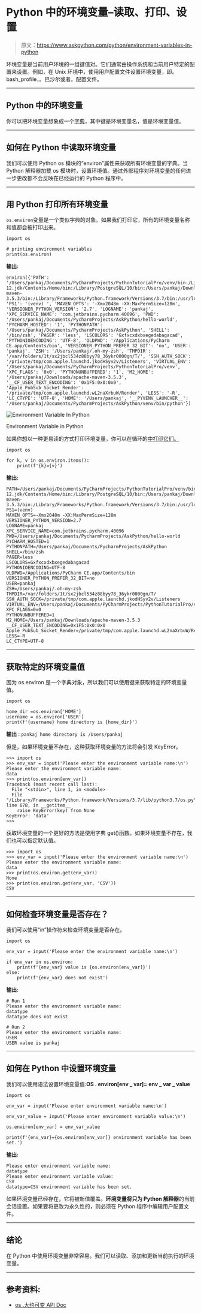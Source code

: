 # Python 中的环境变量–读取、打印、设置

> 原文：<https://www.askpython.com/python/environment-variables-in-python>

环境变量是当前用户环境的一组键值对。它们通常由操作系统和当前用户特定的配置来设置。例如，在 Unix 环境中，使用用户配置文件设置环境变量，即。bash_profile，。巴沙尔或者。配置文件。

* * *

## Python 中的环境变量

你可以把环境变量想象成一个[字典](https://www.askpython.com/python/dictionary/python-dictionary-dict-tutorial)，其中键是环境变量名，值是环境变量值。

* * *

## 如何在 Python 中读取环境变量

我们可以使用 Python os 模块的“environ”属性来获取所有环境变量的字典。当 Python 解释器加载 os 模块时，设置环境值。通过外部程序对环境变量的任何进一步更改都不会反映在已经运行的 Python 程序中。

* * *

## 用 Python 打印所有环境变量

`os.environ`变量是一个类似字典的对象。如果我们打印它，所有的环境变量名称和值都会被打印出来。

```
import os

# printing environment variables
print(os.environ)

```

**输出:**

```
environ({'PATH': '/Users/pankaj/Documents/PyCharmProjects/PythonTutorialPro/venv/bin:/Library/Java/JavaVirtualMachines/jdk-12.jdk/Contents/Home/bin:/Library/PostgreSQL/10/bin:/Users/pankaj/Downloads/mongodb/bin:/Library/Frameworks/Python.framework/Versions/3.7/bin:/Users/pankaj/Downloads/apache-maven-3.5.3/bin:/Library/Frameworks/Python.framework/Versions/3.7/bin:/usr/local/bin:/usr/bin:/bin:/usr/sbin:/sbin', 'PS1': '(venv) ', 'MAVEN_OPTS': '-Xmx2048m -XX:MaxPermSize=128m', 'VERSIONER_PYTHON_VERSION': '2.7', 'LOGNAME': 'pankaj', 'XPC_SERVICE_NAME': 'com.jetbrains.pycharm.40096', 'PWD': '/Users/pankaj/Documents/PycharmProjects/AskPython/hello-world', 'PYCHARM_HOSTED': '1', 'PYTHONPATH': '/Users/pankaj/Documents/PycharmProjects/AskPython', 'SHELL': '/bin/zsh', 'PAGER': 'less', 'LSCOLORS': 'Gxfxcxdxbxegedabagacad', 'PYTHONIOENCODING': 'UTF-8', 'OLDPWD': '/Applications/PyCharm CE.app/Contents/bin', 'VERSIONER_PYTHON_PREFER_32_BIT': 'no', 'USER': 'pankaj', 'ZSH': '/Users/pankaj/.oh-my-zsh', 'TMPDIR': '/var/folders/1t/sx2jbcl534z88byy78_36ykr0000gn/T/', 'SSH_AUTH_SOCK': '/private/tmp/com.apple.launchd.jkodHSyv2v/Listeners', 'VIRTUAL_ENV': '/Users/pankaj/Documents/PyCharmProjects/PythonTutorialPro/venv', 'XPC_FLAGS': '0x0', 'PYTHONUNBUFFERED': '1', 'M2_HOME': '/Users/pankaj/Downloads/apache-maven-3.5.3', '__CF_USER_TEXT_ENCODING': '0x1F5:0x0:0x0', 'Apple_PubSub_Socket_Render': '/private/tmp/com.apple.launchd.wL2naXrbuW/Render', 'LESS': '-R', 'LC_CTYPE': 'UTF-8', 'HOME': '/Users/pankaj', '__PYVENV_LAUNCHER__': '/Users/pankaj/Documents/PycharmProjects/AskPython/venv/bin/python'})

```

![Environment Variable In Python](img/5b5c9f7d79293e744d46f6f1471162e2.png)

Environment Variable in Python

如果你想以一种更易读的方式打印环境变量，你可以在循环的[中打印它们。](https://www.askpython.com/python/python-for-loop)

```
import os

for k, v in os.environ.items():
    print(f'{k}={v}')

```

**输出:**

```
PATH=/Users/pankaj/Documents/PyCharmProjects/PythonTutorialPro/venv/bin:/Library/Java/JavaVirtualMachines/jdk-12.jdk/Contents/Home/bin:/Library/PostgreSQL/10/bin:/Users/pankaj/Downloads/mongodb/bin:/Library/Frameworks/Python.framework/Versions/3.7/bin:/Users/pankaj/Downloads/apache-maven-3.5.3/bin:/Library/Frameworks/Python.framework/Versions/3.7/bin:/usr/local/bin:/usr/bin:/bin:/usr/sbin:/sbin
PS1=(venv) 
MAVEN_OPTS=-Xmx2048m -XX:MaxPermSize=128m
VERSIONER_PYTHON_VERSION=2.7
LOGNAME=pankaj
XPC_SERVICE_NAME=com.jetbrains.pycharm.40096
PWD=/Users/pankaj/Documents/PycharmProjects/AskPython/hello-world
PYCHARM_HOSTED=1
PYTHONPATH=/Users/pankaj/Documents/PycharmProjects/AskPython
SHELL=/bin/zsh
PAGER=less
LSCOLORS=Gxfxcxdxbxegedabagacad
PYTHONIOENCODING=UTF-8
OLDPWD=/Applications/PyCharm CE.app/Contents/bin
VERSIONER_PYTHON_PREFER_32_BIT=no
USER=pankaj
ZSH=/Users/pankaj/.oh-my-zsh
TMPDIR=/var/folders/1t/sx2jbcl534z88byy78_36ykr0000gn/T/
SSH_AUTH_SOCK=/private/tmp/com.apple.launchd.jkodHSyv2v/Listeners
VIRTUAL_ENV=/Users/pankaj/Documents/PyCharmProjects/PythonTutorialPro/venv
XPC_FLAGS=0x0
PYTHONUNBUFFERED=1
M2_HOME=/Users/pankaj/Downloads/apache-maven-3.5.3
__CF_USER_TEXT_ENCODING=0x1F5:0x0:0x0
Apple_PubSub_Socket_Render=/private/tmp/com.apple.launchd.wL2naXrbuW/Render
LESS=-R
LC_CTYPE=UTF-8

```

* * *

## 获取特定的环境变量值

因为 os.environ 是一个字典对象，所以我们可以使用键来获取特定的环境变量值。

```
import os

home_dir =os.environ['HOME']
username = os.environ['USER']
print(f'{username} home directory is {home_dir}')

```

**输出** : `pankaj home directory is /Users/pankaj`

但是，如果环境变量不存在，这种获取环境变量的方法将会引发 KeyError。

```
>>> import os
>>> env_var = input('Please enter the environment variable name:\n')
Please enter the environment variable name:
data
>>> print(os.environ[env_var])
Traceback (most recent call last):
  File "<stdin>", line 1, in <module>
  File "/Library/Frameworks/Python.framework/Versions/3.7/lib/python3.7/os.py", line 678, in __getitem__
    raise KeyError(key) from None
KeyError: 'data'
>>>

```

获取环境变量的一个更好的方法是使用字典 get()函数。如果环境变量不存在，我们也可以指定默认值。

```
>>> import os
>>> env_var = input('Please enter the environment variable name:\n')
Please enter the environment variable name:
data
>>> print(os.environ.get(env_var))
None
>>> print(os.environ.get(env_var, 'CSV'))
CSV

```

* * *

## 如何检查环境变量是否存在？

我们可以使用“in”操作符来检查环境变量是否存在。

```
import os

env_var = input('Please enter the environment variable name:\n')

if env_var in os.environ:
    print(f'{env_var} value is {os.environ[env_var]}')
else:
    print(f'{env_var} does not exist')

```

**输出:**

```
# Run 1
Please enter the environment variable name:
datatype
datatype does not exist

# Run 2
Please enter the environment variable name:
USER
USER value is pankaj

```

* * *

## 如何在 Python 中设置环境变量

我们可以使用语法设置环境变量值:**OS . environ[env _ var]= env _ var _ value**

```
import os

env_var = input('Please enter environment variable name:\n')

env_var_value = input('Please enter environment variable value:\n')

os.environ[env_var] = env_var_value

print(f'{env_var}={os.environ[env_var]} environment variable has been set.')

```

**输出:**

```
Please enter environment variable name:
datatype
Please enter environment variable value:
CSV
datatype=CSV environment variable has been set.

```

如果环境变量已经存在，它将被新值覆盖。**环境变量将只为 Python 解释器**的当前会话设置。如果要将更改为永久性的，则必须在 Python 程序中编辑用户配置文件。

* * *

## 结论

在 Python 中使用环境变量非常容易。我们可以读取、添加和更新当前执行的环境变量。

* * *

## 参考资料:

*   [os .大约可变 API Doc](https://docs.python.org/3.7/library/os.html#os.environ)